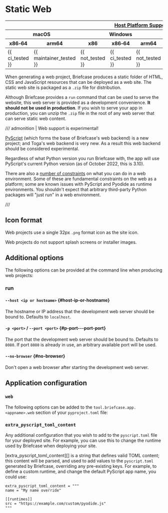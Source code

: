 # Static Web

<table class="host-platform-support-table">
<colgroup>
<col style="width: 11%" />
<col style="width: 10%" />
<col style="width: 7%" />
<col style="width: 5%" />
<col style="width: 6%" />
<col style="width: 5%" />
<col style="width: 5%" />
<col style="width: 7%" />
<col style="width: 11%" />
<col style="width: 7%" />
<col style="width: 10%" />
</colgroup>
<thead>
<tr>
<th colspan="11"><a href="/reference/platforms/#platform-support-key">Host Platform Support</a></th>
</tr>
<tr>
<th colspan="2">macOS</th>
<th colspan="5">Windows</th>
<th colspan="4">Linux</th>
</tr>
<tr>
<th>x86‑64</th>
<th>arm64</th>
<th>x86</th>
<th colspan="2">x86‑64</th>
<th colspan="2">arm64</th>
<th>x86</th>
<th>x86‑64</th>
<th>arm</th>
<th>arm64</th>
</tr>
</thead>
<tbody>
<tr>
<td>{{ ci_tested }}</td>
<td>{{ maintainer_tested }}</td>
<td>{{ not_tested }}</td>
<td colspan="2">{{ ci_tested }}</td>
<td colspan="2">{{ not_tested }}</td>
<td>{{ not_tested }}</td>
<td>{{ ci_tested }}</td>
<td>{{ not_tested }}</td>
<td>{{ not_tested }}</td>
</tr>
</tbody>
</table>

When generating a web project, Briefcase produces a static folder of
HTML, CSS and JavaScript resources that can be deployed as a web site.
The static web site is packaged as a `.zip` file for distribution.

Although Briefcase provides a `run` command that can be used to serve
the website, this web server is provided as a development convenience.
**It should not be used in production**. If you wish to serve your app
in production, you can unzip the `.zip` file in the root of any web
server that can serve static web content.

/// admonition | Web support is experimental!

[PyScript](https://pyscript.net) (which forms the base of Briefcase's
web backend) is a new project; and Toga's web backend is very new. As a
result this web backend should be considered experimental.

Regardless of what Python version you run Briefcase with, the app will
use PyScript's current Python version (as of October 2022, this is
3.10).

There are also a [number of
constraints](https://pyodide.org/en/stable/usage/wasm-constraints.html)
on what you can do in a web environment. Some of these are fundamental
constraints on the web as a platform; some are known issues with
PyScript and Pyodide as runtime environments. You shouldn't expect that
arbitrary third-party Python packages will "just run" in a web
environment.


///

## Icon format

Web projects use a single 32px `.png` format icon as the site icon.

Web projects do not support splash screens or installer images.

## Additional options

The following options can be provided at the command line when producing
web projects:

### run

#### `--host <ip or hostname>` {#host-ip-or-hostname}

The hostname or IP address that the development web server should be
bound to. Defaults to `localhost`.

#### `-p <port>` / `--port <port>` {#p-port---port-port}

The port that the development web server should be bound to. Defaults to
`8080`. If port `8080` is already in use, an arbitrary available port
will be used.

#### `--no-browser` {#no-browser}

Don't open a web browser after starting the development web server.

## Application configuration

### `web`

The following options can be added to the
`tool.briefcase.app.<appname>.web` section of your `pyproject.toml`
file:

### `extra_pyscript_toml_content`

Any additional configuration that you wish to add to the `pyscript.toml`
file for your deployed site. For example, you can use this to change the
runtime used by Briefcase when deploying your site.

[extra_pyscript_toml_content][] is a string
that defines valid TOML content; this content will be parsed, and used
to add values to the `pyscript.toml` generated by Briefcase, overriding
any pre-existing keys. For example, to define a custom runtime, and
change the default PyScript app name, you could use:

    extra_pyscript_toml_content = """
    name = "My name override"

    [[runtimes]]
    src = "https://example.com/custom/pyodide.js"
    """
